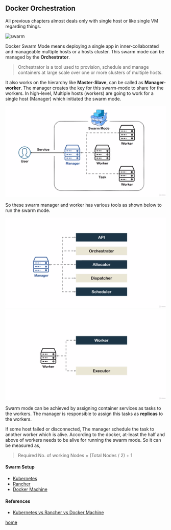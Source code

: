 ## Docker Orchestration

All previous chapters almost deals only with single host or like single VM regarding things.

![swarm](https://raw.githubusercontent.com/docker/swarm/master/logo.png)


Docker Swarm Mode means deploying a single app in inner-collaborated and manageable multiple hosts or 
a hosts cluster. This swarm mode can be managed by the **Orchestrator**.

> Orchestrator is a tool used to provision, schedule and manage containers at large scale over one
or more clusters of multiple hosts.

It also works on the hierarchy like **Master-Slave**, can be called as **Manager-worker**.
The manager creates the key for this swarm-mode to share for the workers. In high-level,
Multiple hosts (workers) are going to work for a single host (Manager) which initiated the swarm mode.

![hierarchy](/assets/img/docker-swarm.png)

So these swarm manager and worker has various tools as shown below to run the swarm mode.

![Manager](/assets/img/docker_manager.png)
![Worker](/assets/img/docker_worker.png)

Swarm mode can be achieved by assigning container services as tasks to the workers. The manager is responsible to assign
this tasks as **replicas** to the workers.

If some host failed or disconnected, The manager schedule the task to another worker which is alive. According to the docker,
at-least the half and above of workers needs to be alive for running the swarm mode. So it can be measured as,

> Required No. of working Nodes = (Total Nodes / 2) + 1


#### Swarm Setup

- [Kubernetes](https://kubernetes.io/)
- [Rancher](https://rancher.com/)
- [Docker Machine](https://docs.docker.com/machine/)

#### References

- [Kubernetes vs Rancher vs Docker Machine](https://stackshare.io/stackups/docker-machine-vs-kubernetes-vs-rancher)


[home](/readme.md)